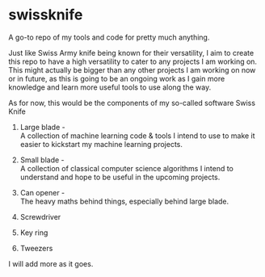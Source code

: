 # swissknife
A go-to repo of my tools and code for pretty much anything.

Just like Swiss Army knife being known for their versatility, I aim to create this repo to have a high versatility to cater to any projects I am working on. This might actually be bigger than any other projects I am working on now or in future, as this is going to be an ongoing work as I gain more knowledge and learn more useful tools to use along the way. 

As for now, this would be the components of my so-called software Swiss Knife

1. Large blade -    
A collection of machine learning code & tools I intend to use to make it easier to kickstart my machine learning projects.

2. Small blade -    
A collection of classical computer science algorithms I intend to understand and hope to be useful in the upcoming projects.

3. Can opener -     
The heavy maths behind things, especially behind large blade.

4. Screwdriver
5. Key ring
6. Tweezers

I will add more as it goes.
